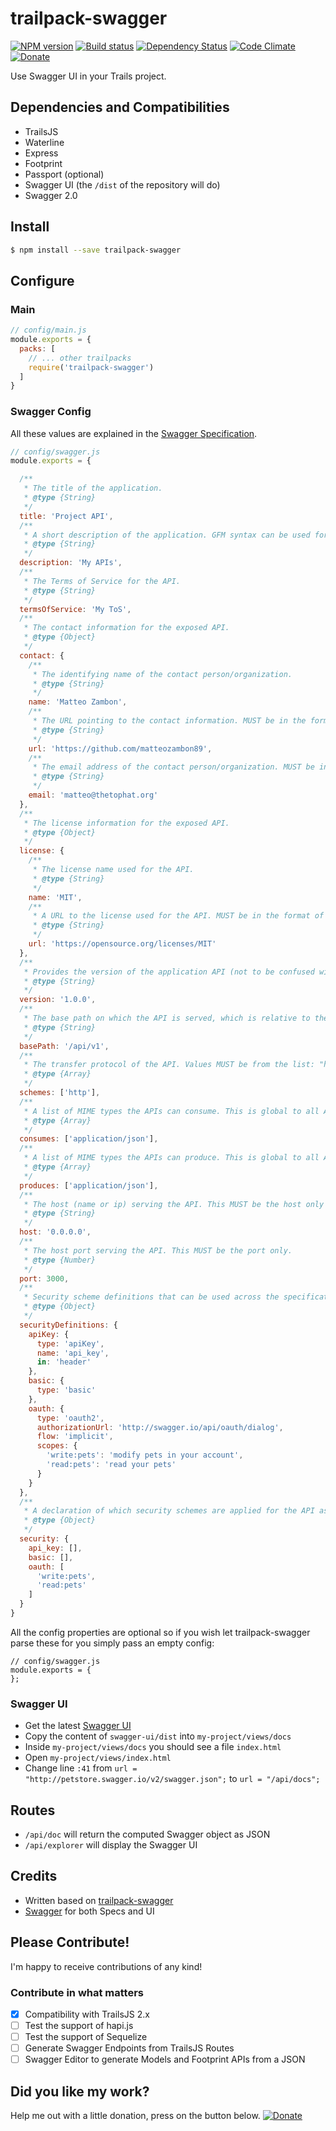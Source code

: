 # trailpack-swagger

[![NPM version][npm-image]][npm-url]
[![Build status][ci-image]][ci-url]
[![Dependency Status][daviddm-image]][daviddm-url]
[![Code Climate][codeclimate-image]][codeclimate-url]
[![Donate][donate-image]][donate-url]

Use Swagger UI in your Trails project.

## Dependencies and Compatibilities

- TrailsJS
- Waterline
- Express
- Footprint
- Passport (optional)
- Swagger UI (the `/dist` of the repository will do)
- Swagger 2.0

## Install

```sh
$ npm install --save trailpack-swagger
```

## Configure

### Main

```js
// config/main.js
module.exports = {
  packs: [
    // ... other trailpacks
    require('trailpack-swagger')
  ]
}
```

### Swagger Config

All these values are explained in the [Swagger Specification](http://swagger.io/specification/).

```js
// config/swagger.js
module.exports = {

  /**
   * The title of the application.
   * @type {String}
   */
  title: 'Project API',
  /**
   * A short description of the application. GFM syntax can be used for rich text representation.
   * @type {String}
   */
  description: 'My APIs',
  /**
   * The Terms of Service for the API.
   * @type {String}
   */
  termsOfService: 'My ToS',
  /**
   * The contact information for the exposed API.
   * @type {Object}
   */
  contact: {
    /**
     * The identifying name of the contact person/organization.
     * @type {String}
     */
    name: 'Matteo Zambon',
    /**
     * The URL pointing to the contact information. MUST be in the format of a URL.
     * @type {String}
     */
    url: 'https://github.com/matteozambon89',
    /**
     * The email address of the contact person/organization. MUST be in the format of an email address.
     * @type {String}
     */
    email: 'matteo@thetophat.org'
  },
  /**
   * The license information for the exposed API.
   * @type {Object}
   */
  license: {
    /**
     * The license name used for the API.
     * @type {String}
     */
    name: 'MIT',
    /**
     * A URL to the license used for the API. MUST be in the format of a URL.
     * @type {String}
     */
    url: 'https://opensource.org/licenses/MIT'
  },
  /**
   * Provides the version of the application API (not to be confused with the specification version).
   * @type {String}
   */
  version: '1.0.0',
  /**
   * The base path on which the API is served, which is relative to the host. If it is not included, the API is served directly under the host. The value MUST start with a leading slash (/). The basePath does not support path templating.
   * @type {String}
   */
  basePath: '/api/v1',
  /**
   * The transfer protocol of the API. Values MUST be from the list: "http", "https", "ws", "wss". If the schemes is not included, the default scheme to be used is the one used to access the Swagger definition itself.
   * @type {Array}
   */
  schemes: ['http'],
  /**
   * A list of MIME types the APIs can consume. This is global to all APIs but can be overridden on specific API calls. Value MUST be as described under Mime Types.
   * @type {Array}
   */
  consumes: ['application/json'],
  /**
   * A list of MIME types the APIs can produce. This is global to all APIs but can be overridden on specific API calls. Value MUST be as described under Mime Types.
   * @type {Array}
   */
  produces: ['application/json'],
  /**
   * The host (name or ip) serving the API. This MUST be the host only and does not include the scheme nor sub-paths. It MAY include a port. If the host is not included, the host serving the documentation is to be used (including the port). The host does not support path templating.
   * @type {String}
   */
  host: '0.0.0.0',
  /**
   * The host port serving the API. This MUST be the port only.
   * @type {Number}
   */
  port: 3000,
  /**
   * Security scheme definitions that can be used across the specification.
   * @type {Object}
   */
  securityDefinitions: {
    apiKey: {
      type: 'apiKey',
      name: 'api_key',
      in: 'header'
    },
    basic: {
      type: 'basic'
    },
    oauth: {
      type: 'oauth2',
      authorizationUrl: 'http://swagger.io/api/oauth/dialog',
      flow: 'implicit',
      scopes: {
        'write:pets': 'modify pets in your account',
        'read:pets': 'read your pets'
      }
    }
  },
  /**
   * A declaration of which security schemes are applied for the API as a whole. The list of values describes alternative security schemes that can be used (that is, there is a logical OR between the security requirements). Individual operations can override this definition.
   * @type {Object}
   */
  security: {
    api_key: [],
    basic: [],
    oauth: [
      'write:pets',
      'read:pets'
    ]
  }
}
```

All the config properties are optional so if you wish let trailpack-swagger parse these for you simply pass an empty config:

```
// config/swagger.js
module.exports = {
};
```

### Swagger UI

- Get the latest [Swagger UI](https://github.com/swagger-api/swagger-ui)
- Copy the content of `swagger-ui/dist` into `my-project/views/docs`
- Inside `my-project/views/docs` you should see a file `index.html`
- Open `my-project/views/index.html`
- Change line `:41` from `url = "http://petstore.swagger.io/v2/swagger.json";` to `url = "/api/docs";`

## Routes

- `/api/doc` will return the computed Swagger object as JSON
- `/api/explorer` will display the Swagger UI

## Credits

- Written based on [trailpack-swagger](https://github.com/trailsjs/trailpack-swagger)
- [Swagger](http://swagger.io) for both Specs and UI

## Please Contribute!

I'm happy to receive contributions of any kind!

### Contribute in what matters

- [x] Compatibility with TrailsJS 2.x
- [ ] Test the support of hapi.js
- [ ] Test the support of Sequelize
- [ ] Generate Swagger Endpoints from TrailsJS Routes
- [ ] Swagger Editor to generate Models and Footprint APIs from a JSON

## Did you like my work?
Help me out with a little donation, press on the button below.
[![Donate][donate-image]][donate-url]

[npm-image]: https://img.shields.io/npm/v/trailpack-swagger.svg?style=flat-square
[npm-url]: https://npmjs.org/package/trailpack-swagger
[ci-image]: https://img.shields.io/travis/matteozambon89/trailpack-swagger/master.svg?style=flat-square
[ci-url]: https://travis-ci.org/matteozambon89/trailpack-swagger
[daviddm-image]: http://img.shields.io/david/matteozambon89/trailpack-swagger.svg?style=flat-square
[daviddm-url]: https://david-dm.org/matteozambon89/trailpack-swagger
[codeclimate-image]: https://img.shields.io/codeclimate/github/matteozambon89/trailpack-swagger.svg?style=flat-square
[codeclimate-url]: https://codeclimate.com/github/matteozambon89/trailpack-swagger
[donate-image]: https://img.shields.io/badge/Donate-PayPal-green.svg
[donate-url]: matteo.zambon.89@gmail.com
